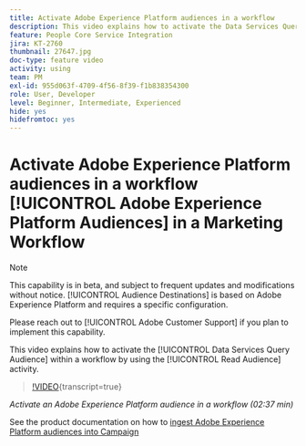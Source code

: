 ```yaml
---
title: Activate Adobe Experience Platform audiences in a workflow
description: This video explains how to activate the Data Services Query Audience within a workflow by using the 'Read audience' activity.
feature: People Core Service Integration
jira: KT-2760
thumbnail: 27647.jpg
doc-type: feature video
activity: using
team: PM
exl-id: 955d063f-4709-4f56-8f39-f1b838354300
role: User, Developer
level: Beginner, Intermediate, Experienced
hide: yes
hidefromtoc: yes
---
```

# Activate Adobe Experience Platform audiences in a workflow [!UICONTROL Adobe Experience Platform Audiences] in a Marketing Workflow 

>[!NOTE]
>
>This capability is in beta, and subject to frequent updates and modifications without notice. [!UICONTROL Audience Destinations] is based on Adobe Experience Platform and requires a specific configuration.
>
>Please reach out to [!UICONTROL Adobe Customer Support] if you plan to implement this capability.

This video explains how to activate the [!UICONTROL Data Services Query Audience] within a workflow by using the [!UICONTROL Read Audience] activity.

>[!VIDEO](https://video.tv.adobe.com/v/27647?learn=on){transcript=true}

*Activate an Adobe Experience Platform audience in a workflow (02:37 min)*

See the product documentation on how to [ingest Adobe Experience Platform audiences into Campaign](https://experienceleague.adobe.com/docs/campaign-standard/using/integrating-with-adobe-cloud/adobe-experience-platform/aep-sources-destinations/ingest-aep-data.html)
